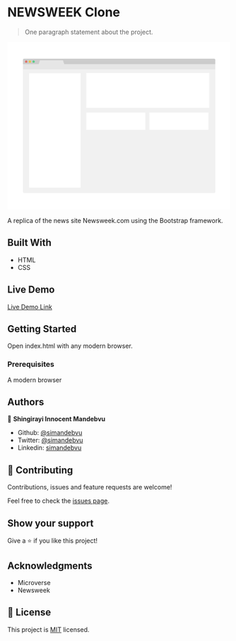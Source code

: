 # NEWSWEEK Clone

> One paragraph statement about the project.

![screenshot](./app_screenshot.png)

A replica of the news site Newsweek.com using the Bootstrap framework.

## Built With

- HTML
- CSS

## Live Demo

[Live Demo Link](#)


## Getting Started

Open index.html with any modern browser.

### Prerequisites

A modern browser

## Authors

👤 **Shingirayi Innocent Mandebvu**

- Github: [@simandebvu](https://github.com/simandebvu)
- Twitter: [@simandebvu](https://twitter.com/simandebvu)
- Linkedin: [simandebvu](https://linkedin.com/simandebvu)

## 🤝 Contributing

Contributions, issues and feature requests are welcome!

Feel free to check the [issues page](issues/).

## Show your support

Give a ⭐️ if you like this project!

## Acknowledgments

- Microverse
- Newsweek

## 📝 License

This project is [MIT](lic.url) licensed.
